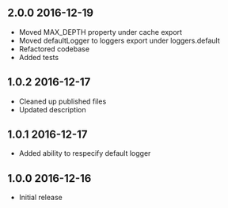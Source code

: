 ## 2.0.0 2016-12-19
* Moved MAX_DEPTH property under cache export
* Moved defaultLogger to loggers export under loggers.default
* Refactored codebase
* Added tests

## 1.0.2 2016-12-17
* Cleaned up published files
* Updated description

## 1.0.1 2016-12-17
* Added ability to respecify default logger

## 1.0.0 2016-12-16
* Initial release